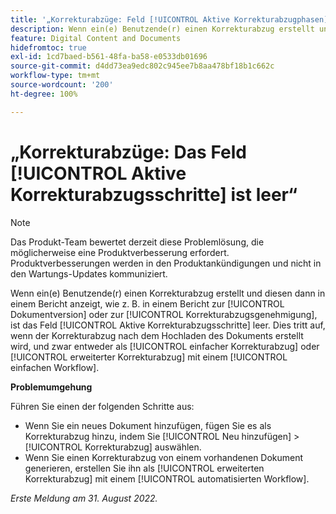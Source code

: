 ```yaml
---
title: '„Korrekturabzüge: Feld [!UICONTROL Aktive Korrekturabzugphasen] ist leer“'
description: Wenn ein(e) Benutzende(r) einen Korrekturabzug erstellt und diesen dann in einem Bericht anzeigt, wie z. B. in einem Bericht zur [!UICONTROL Dokumentversion] oder zur [!UICONTROL Korrekturabzugsgenehmigung], ist das Feld [!UICONTROL Aktive Korrekturabzugsschritte] leer. Dies tritt auf, wenn der Korrekturabzug nach dem Hochladen des Dokuments erstellt wird, und zwar entweder als [!UICONTROL einfacher Korrekturabzug] oder [!UICONTROL erweiterter Korrekturabzug] mit einem [!UICONTROL einfachen Workflow].
feature: Digital Content and Documents
hidefromtoc: true
exl-id: 1cd7baed-b561-48fa-ba58-e0533db01696
source-git-commit: d4dd73ea9edc802c945ee7b8aa478bf18b1c662c
workflow-type: tm+mt
source-wordcount: '200'
ht-degree: 100%

---
```


# „Korrekturabzüge: Das Feld [!UICONTROL Aktive Korrekturabzugsschritte] ist leer“

<!--Requested article. This Known Issue is on the TOC for both Workfront and Workfront Proof.-->

>[!NOTE]
>
>Das Produkt-Team bewertet derzeit diese Problemlösung, die möglicherweise eine Produktverbesserung erfordert. Produktverbesserungen werden in den Produktankündigungen und nicht in den Wartungs-Updates kommuniziert.

Wenn ein(e) Benutzende(r) einen Korrekturabzug erstellt und diesen dann in einem Bericht anzeigt, wie z. B. in einem Bericht zur [!UICONTROL Dokumentversion] oder zur [!UICONTROL Korrekturabzugsgenehmigung], ist das Feld [!UICONTROL Aktive Korrekturabzugsschritte] leer. Dies tritt auf, wenn der Korrekturabzug nach dem Hochladen des Dokuments erstellt wird, und zwar entweder als [!UICONTROL einfacher Korrekturabzug] oder [!UICONTROL erweiterter Korrekturabzug] mit einem [!UICONTROL einfachen Workflow].

**Problemumgehung**

Führen Sie einen der folgenden Schritte aus:

* Wenn Sie ein neues Dokument hinzufügen, fügen Sie es als Korrekturabzug hinzu, indem Sie [!UICONTROL Neu hinzufügen] > [!UICONTROL Korrekturabzug] auswählen.
* Wenn Sie einen Korrekturabzug von einem vorhandenen Dokument generieren, erstellen Sie ihn als [!UICONTROL erweiterten Korrekturabzug] mit einem [!UICONTROL automatisierten Workflow].

_Erste Meldung am 31. August 2022._
